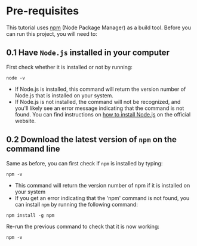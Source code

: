 # Pre-requisites

This tutorial uses [npm](https://www.npmjs.com/) (Node Package Manager) as a build tool. Before you can run this project, you will need to:   

## 0.1 Have `Node.js` installed in your computer
First check whether it is installed or not by running:
```
node -v
```
  - If Node.js is installed, this command will return the version number of Node.js that is installed on your system. 
  - If Node.js is not installed, the command will not be recognized, and you'll likely see an error message indicating that the command is not found. You can find instructions on [how to install Node.js](https://nodejs.org/en/download/) on the official website. 

## 0.2 Download the latest version of `npm` on the command line
Same as before, you can first check if `npm` is installed by typing:
```
npm -v
```
- This command will return the version number of npm if it is installed on your system
- If you get an error indicating that the 'npm' command is not found, you can install `npm` by running the following command:
```
npm install -g npm
```
Re-run the previous command to check that it is now working:
```
npm -v
```